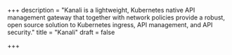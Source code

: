 +++
description = "Kanali is a lightweight, Kubernetes native API management gateway that together with network policies provide a robust, open source solution to Kubernetes ingress, API management, and API security."
title = "Kanali"
draft = false

+++
